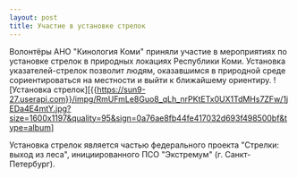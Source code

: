 ```yaml
---
layout: post
title: Участие в установке стрелок
---
```


Волонтёры АНО "Кинология Коми" приняли участие в мероприятиях по установке стрелок в природных локациях Республики Коми. Установка указателей-стрелок позволит людям, оказавшимся в природной среде сориентироваться на местности и выйти к ближайшему ориентиру. 
![Установка стрелок][{{https://sun9-27.userapi.com}}/impg/RmUFmLe8Guo8_qLh_nrPKtETx0UX1TdMHs7ZFw/1jEDa4E4mtY.jpg?size=1600x1197&quality=95&sign=0a76ae8fb44fe417032d693f498500bf&type=album]

Установка стрелок является частью федерального проекта "Стрелки: выход из леса", инициированного ПСО "Экстремум" (г. Санкт-Петербург).


